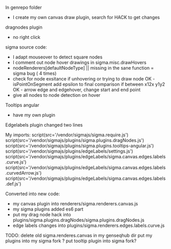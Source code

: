 In genrepo folder
- I create my own canvas draw plugin, search for HACK to get changes

dragnodes plugin
- no right click

sigma source code:
- I adapt mouseover to detect square nodes
- I comment out node hover drawings in sigma.misc.drawHovers
- nodeRenderers[defaultNodeType] || missing in the sane function = sigma bug ( 4 times)
- check for node exsitance if unhovering or trying to draw node
OK - isPointOnSegment add epsilon to final comparison if between x12x y1y2
OK - arrow edge and edgehover, change start and end point
- give all nodes to node detection on hover

Tooltips angular
- have my own plugin

Edgelabels plugin
changed two lines

My imports:
script(src='/vendor/sigmajs/sigma.require.js')
script(src='/vendor/sigmajs/plugins/sigma.plugins.dragNodes.js')
script(src='/vendor/sigmajs/plugins/sigma.plugins.tooltips-angular.js')
script(src='/vendor/sigmajs/plugins/edgeLabels/settings.js')
script(src='/vendor/sigmajs/plugins/edgeLabels/sigma.canvas.edges.labels.curve.js')
script(src='/vendor/sigmajs/plugins/edgeLabels/sigma.canvas.edges.labels.curvedArrow.js')
script(src='/vendor/sigmajs/plugins/edgeLabels/sigma.canvas.edges.labels.def.js')

Converted into new code:
- my canvas plugin into renderers/sigma.renderers.canvas.js
- my sigma plugins added es6 part
- put my drag node hack into plugins/sigma.plugins.dragNodes/sigma.plugins.dragNodes.js
- edge labels changes into plugins/sigma.renderers.edges.labels.curve.js


TODO:
delete old sigma.renderes.canvas in my genseqhub dir
put my plugins into my sigma fork ?
put tooltip plugin into sigma fork?
